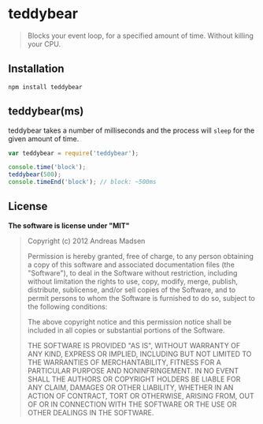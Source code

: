
# teddybear

> Blocks your event loop, for a specified amount of time. Without
> killing your CPU.

## Installation

```sheel
npm install teddybear
```
## teddybear(ms)

teddybear takes a number of milliseconds and the process will `sleep`
for the given amount of time.

```JavaScript
var teddybear = require('teddybear');

console.time('block');
teddybear(500);
console.timeEnd('block'); // block: ~500ms
```

## License

**The software is license under "MIT"**

> Copyright (c) 2012 Andreas Madsen
>
> Permission is hereby granted, free of charge, to any person obtaining a copy
> of this software and associated documentation files (the "Software"), to deal
> in the Software without restriction, including without limitation the rights
> to use, copy, modify, merge, publish, distribute, sublicense, and/or sell
> copies of the Software, and to permit persons to whom the Software is
> furnished to do so, subject to the following conditions:
>
> The above copyright notice and this permission notice shall be included in
> all copies or substantial portions of the Software.
>
> THE SOFTWARE IS PROVIDED "AS IS", WITHOUT WARRANTY OF ANY KIND, EXPRESS OR
> IMPLIED, INCLUDING BUT NOT LIMITED TO THE WARRANTIES OF MERCHANTABILITY,
> FITNESS FOR A PARTICULAR PURPOSE AND NONINFRINGEMENT. IN NO EVENT SHALL THE
> AUTHORS OR COPYRIGHT HOLDERS BE LIABLE FOR ANY CLAIM, DAMAGES OR OTHER
> LIABILITY, WHETHER IN AN ACTION OF CONTRACT, TORT OR OTHERWISE, ARISING FROM,
> OUT OF OR IN CONNECTION WITH THE SOFTWARE OR THE USE OR OTHER DEALINGS IN
> THE SOFTWARE.
